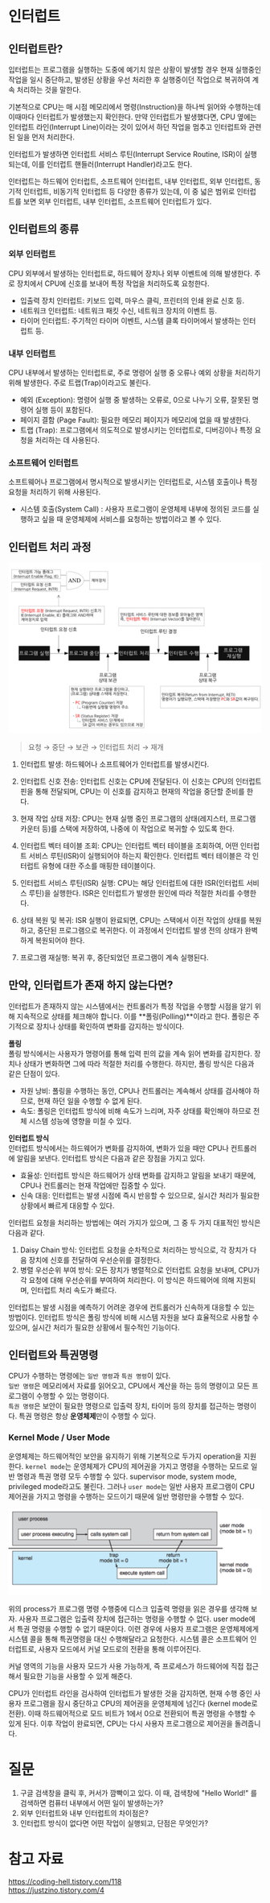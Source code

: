 # 인터럽트

## 인터럽트란?

입터럽트는 프로그램을 실행하는 도중에 예기치 않은 상황이 발생할 경우 현재 실행중인 작업을 일시 중단하고, 발생된 상황을 우선 처리한 후 실행중이던 작업으로 복귀하여 계속 처리하는 것을 말한다.

기본적으로 CPU는 매 시점 메모리에서 명령(Instruction)을 하나씩 읽어와 수행하는데 이때마다 인터럽트가 발생했는지 확인한다. 만약 인터럽트가 발생했다면, CPU 옆에는 인터럽트 라인(Interrupt Line)이라는 것이 있어서 하던 작업을 멈추고 인터럽트와 관련된 일을 먼저 처리한다.

인터럽트가 발생하면 인터럽트 서비스 루틴(Interrupt Service Routine, ISR)이 실행되는데, 이를 인터럽트 핸들러(Interrupt Handler)라고도 한다.

인터럽트는 하드웨어 인터럽트, 소프트웨어 인터럽트, 내부 인터럽트, 외부 인터럽트, 동기적 인터럽트, 비동기적 인터럽트 등 다양한 종류가 있는데, 이 중 넓은 범위로 인터럽트를 보면 외부 인터럽트, 내부 인터럽트, 소프트웨어 인터럽트가 있다.

## 인터럽트의 종류

### 외부 인터럽트

CPU 외부에서 발생하는 인터럽트로, 하드웨어 장치나 외부 이벤트에 의해 발생한다. 주로 장치에서 CPU에 신호를 보내어 특정 작업을 처리하도록 요청한다.

- 입출력 장치 인터럽트: 키보드 입력, 마우스 클릭, 프린터의 인쇄 완료 신호 등.
- 네트워크 인터럽트: 네트워크 패킷 수신, 네트워크 장치의 이벤트 등.
- 타이머 인터럽트: 주기적인 타이머 이벤트, 시스템 클록 타이머에서 발생하는 인터럽트 등.

### 내부 인터럽트

CPU 내부에서 발생하는 인터럽트로, 주로 명령어 실행 중 오류나 예외 상황을 처리하기 위해 발생한다. 주로 트랩(Trap)이라고도 불린다.

- 예외 (Exception): 명령어 실행 중 발생하는 오류로, 0으로 나누기 오류, 잘못된 명령어 실행 등이 포함된다.
- 페이지 결함 (Page Fault): 필요한 메모리 페이지가 메모리에 없을 때 발생한다.
- 트랩 (Trap): 프로그램에서 의도적으로 발생시키는 인터럽트로, 디버깅이나 특정 요청을 처리하는 데 사용된다.

### 소프트웨어 인터럽트

소프트웨어나 프로그램에서 명시적으로 발생시키는 인터럽트로, 시스템 호출이나 특정 요청을 처리하기 위해 사용된다.

- 시스템 호출(System Call) : 사용자 프로그램이 운영체제 내부에 정의된 코드를 실행하고 싶을 때 운영체제에 서비스를 요청하는 방법이라고 볼 수 있다.

## 인터럽트 처리 과정

![alt text](images/인터럽트%20과정.png)

> 요청 → 중단 → 보관 → 인터럽트 처리 → 재개

1. 인터럽트 발생: 하드웨어나 소프트웨어가 인터럽트를 발생시킨다.

2. 인터럽트 신호 전송: 인터럽트 신호는 CPU에 전달된다. 이 신호는 CPU의 인터럽트 핀을 통해 전달되며, CPU는 이 신호를 감지하고 현재의 작업을 중단할 준비를 한다.

3. 현재 작업 상태 저장: CPU는 현재 실행 중인 프로그램의 상태(레지스터, 프로그램 카운터 등)를 스택에 저장하여, 나중에 이 작업으로 복귀할 수 있도록 한다.

4. 인터럽트 벡터 테이블 조회: CPU는 인터럽트 벡터 테이블을 조회하여, 어떤 인터럽트 서비스 루틴(ISR)이 실행되어야 하는지 확인한다. 인터럽트 벡터 테이블은 각 인터럽트 유형에 대한 주소를 매핑한 테이블이다.

5. 인터럽트 서비스 루틴(ISR) 실행: CPU는 해당 인터럽트에 대한 ISR(인터럽트 서비스 루틴)을 실행한다. ISR은 인터럽트가 발생한 원인에 따라 적절한 처리를 수행한다.

6. 상태 복원 및 복귀: ISR 실행이 완료되면, CPU는 스택에서 이전 작업의 상태를 복원하고, 중단된 프로그램으로 복귀한다. 이 과정에서 인터럽트 발생 전의 상태가 완벽하게 복원되어야 한다.

7. 프로그램 재실행: 복귀 후, 중단되었던 프로그램이 계속 실행된다.

## 만약, 인터럽트가 존재 하지 않는다면?

인터럽트가 존재하지 않는 시스템에서는 컨트롤러가 특정 작업을 수행할 시점을 알기 위해 지속적으로 상태를 체크해야 합니다. 이를 **폴링(Polling)**이라고 한다. 폴링은 주기적으로 장치나 상태를 확인하여 변화를 감지하는 방식이다.

**폴링**  
폴링 방식에서는 사용자가 명령어를 통해 입력 핀의 값을 계속 읽어 변화를 감지한다. 장치나 상태가 변화하면 그에 따라 적절한 처리를 수행한다. 하지만, 폴링 방식은 다음과 같은 단점이 있다.

- 자원 낭비: 폴링을 수행하는 동안, CPU나 컨트롤러는 계속해서 상태를 검사해야 하므로, 현재 하던 일을 수행할 수 없게 된다.
- 속도: 폴링은 인터럽트 방식에 비해 속도가 느리며, 자주 상태를 확인해야 하므로 전체 시스템 성능에 영향을 미칠 수 있다.

**인터럽트 방식**  
인터럽트 방식에서는 하드웨어가 변화를 감지하여, 변화가 있을 때만 CPU나 컨트롤러에 알림을 보낸다. 인터럽트 방식은 다음과 같은 장점을 가지고 있다.

- 효율성: 인터럽트 방식은 하드웨어가 상태 변화를 감지하고 알림을 보내기 때문에, CPU나 컨트롤러는 현재 작업에만 집중할 수 있다.
- 신속 대응: 인터럽트는 발생 시점에 즉시 반응할 수 있으므로, 실시간 처리가 필요한 상황에서 빠르게 대응할 수 있다.

인터럽트 요청을 처리하는 방법에는 여러 가지가 있으며, 그 중 두 가지 대표적인 방식은 다음과 같다.

1. Daisy Chain 방식: 인터럽트 요청을 순차적으로 처리하는 방식으로, 각 장치가 다음 장치에 신호를 전달하여 우선순위를 결정한다.
2. 병렬 우선순위 부여 방식: 모든 장치가 병렬적으로 인터럽트 요청을 보내며, CPU가 각 요청에 대해 우선순위를 부여하여 처리한다. 이 방식은 하드웨어에 의해 지원되며, 인터럽트 처리 속도가 빠르다.

인터럽트는 발생 시점을 예측하기 어려운 경우에 컨트롤러가 신속하게 대응할 수 있는 방법이다. 인터럽트 방식은 폴링 방식에 비해 시스템 자원을 보다 효율적으로 사용할 수 있으며, 실시간 처리가 필요한 상황에서 필수적인 기능이다.

## 인터럽트와 특권명령

CPU가 수행하는 명령에는 `일반 명령`과 `특권 명령`이 있다.  
`일반 명령`은 메모리에서 자료를 읽어오고, CPU에서 계산을 하는 등의 명령이고 모든 프로그램이 수행할 수 있는 명령이다.  
`특권 명령`은 보안이 필요한 명령으로 입출력 장치, 타이머 등의 장치를 접근하는 명령이다. 특권 명령은 항상 **운영체제**만이 수행할 수 있다.

### Kernel Mode / User Mode

운영체제는 하드웨어적인 보안을 유지하기 위해 기본적으로 두가지 operation을 지원한다. `kernel mode`는 운영체제가 CPU의 제어권을 가지고 명령을 수행하는 모드로 일반 명령과 특권 명령 모두 수행할 수 있다. supervisor mode, system mode, privileged mode라고도 불린다.
그러나 `user mode`는 일반 사용자 프로그램이 CPU 제어권을 가지고 명령을 수행하는 모드이기 때문에 일반 명령만을 수행할 수 있다.

![alt text](images/커널유저모드.png)

위의 process가 프로그램 명령 수행중에 디스크 입출력 명령을 읽은 경우를 생각해 보자. 사용자 프로그램은 입출력 장치에 접근하는 명령을 수행할 수 없다. user mode에서 특권 명령을 수행할 수 없기 때문이다.
이련 경우에 사용자 프로그램은 운영체제에게 시스템 콜을 통해 특권명령을 대신 수행해달라고 요청한다. 시스템 콜은 소프트웨어 인터럽트로, 사용자 모드에서 커널 모드로의 전환을 통해 이루어진다.

커널 영역의 기능을 사용자 모드가 사용 가능하게, 즉 프로세스가 하드웨어에 직접 접근해서 필요한 기능을 사용할 수 있게 해준다.

CPU가 인터럽트 라인을 검사하여 인터럽트가 발생한 것을 감지하면, 현재 수행 중인 사용자 프로그램을 잠시 중단하고 CPU의 제어권을 운영체제에 넘긴다 (kernel mode로 전환). 이때 하드웨어적으로 모드 비트가 1에서 0으로 전환되어 특권 명령을 수행할 수 있게 된다. 이후 작업이 완료되면, CPU는 다시 사용자 프로그램으로 제어권을 돌려줍니다.

# 질문

1. 구글 검색창을 클릭 후, 커서가 깜빡이고 있다. 이 때, 검색창에 "Hello World!" 를 검색하면 컴퓨터 내부에서 어떤 일이 발생하는가?
2. 외부 인터럽트와 내부 인터럽트의 차이점은?
3. 인터럽트 방식이 없다면 어떤 작업이 실행되고, 단점은 무엇인가?

# 참고 자료

https://coding-hell.tistory.com/118  
https://justzino.tistory.com/4
